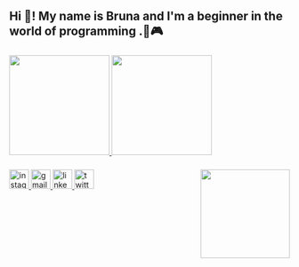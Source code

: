 <h2 align="left">Hi 👋! My name is Bruna and I'm a beginner in the world of programming .🐲🎮</h2>

###

 <div>
   <a href="https://github.com/gotwbru">
   <img height="180em" src="https://github-readme-stats.vercel.app/api?username=gotwbru&show_icons=true&theme=tokyonight&include_all_commits=true&count_private=true"/>
   <img height="180em" src="https://github-readme-stats.vercel.app/api/top-langs/?username=gotwbru&layout=compact&langs_count=6&theme=tokyonight"/>
</div>

###

<img align="right" height="160" src="https://media.tenor.com/KvbrKEFBVncAAAAM/monseter-hunter.gif"  />

###

<div align="left">
  <a href="https://instagram.com/gotwbru" target="_blank">
    <img src="https://img.shields.io/static/v1?message=Instagram&logo=instagram&label=&color=E4405F&logoColor=white&labelColor=&style=for-the-badge" height="35" alt="instagram logo"  />
  </a>
  <a href="mailto:bruna.spedroso6@gmail.com" target="_blank">
    <img src="https://img.shields.io/static/v1?message=Gmail&logo=gmail&label=&color=D14836&logoColor=white&labelColor=&style=for-the-badge" height="35" alt="gmail logo"  />
  </a>
  <a href="https://www.linkedin.com/in/brunapedroso/" target="_blank">
    <img src="https://img.shields.io/static/v1?message=LinkedIn&logo=linkedin&label=&color=0077B5&logoColor=white&labelColor=&style=for-the-badge" height="35" alt="linkedin logo"  />
  </a>
  <a href="https://twitter.com/gotwbru" target="_blank">
    <img src="https://img.shields.io/static/v1?message=Twitter&logo=twitter&label=&color=1DA1F2&logoColor=white&labelColor=&style=for-the-badge" height="35" alt="twitter logo"  />
  </a>
</div>

###
